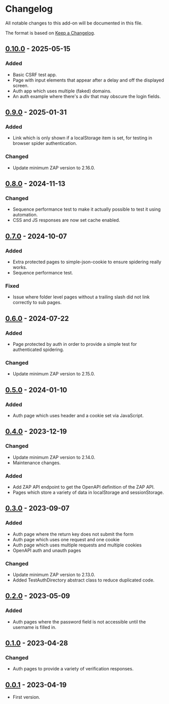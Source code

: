 # Changelog
All notable changes to this add-on will be documented in this file.

The format is based on [Keep a Changelog](https://keepachangelog.com/en/1.0.0/).

## [0.10.0] - 2025-05-15
### Added
- Basic CSRF test app.
- Page with input elements that appear after a delay and off the displayed screen.
- Auth app which uses multiple (faked) domains.
- An auth example where there's a div that may obscure the login fields.

## [0.9.0] - 2025-01-31
### Added
- Link which is only shown if a localStorage item is set, for testing in browser spider authentication.

### Changed
- Update minimum ZAP version to 2.16.0.

## [0.8.0] - 2024-11-13
### Changed
- Sequence performance test to make it actually possible to test it using automation.
- CSS and JS responses are now set cache enabled.

## [0.7.0] - 2024-10-07
### Added
- Extra protected pages to simple-json-cookie to ensure spidering really works.
- Sequence performance test.

### Fixed
- Issue where folder level pages without a trailing slash did not link correctly to sub pages.


## [0.6.0] - 2024-07-22
### Added
- Page protected by auth in order to provide a simple test for authenticated spidering.

### Changed
- Update minimum ZAP version to 2.15.0.

## [0.5.0] - 2024-01-10
### Added
- Auth page which uses header and a cookie set via JavaScript.

## [0.4.0] - 2023-12-19
### Changed
- Update minimum ZAP version to 2.14.0.
- Maintenance changes.

### Added
- Add ZAP API endpoint to get the OpenAPI definition of the ZAP API.
- Pages which store a variety of data in localStorage and sessionStorage.

## [0.3.0] - 2023-09-07

### Added
- Auth page where the return key does not submit the form
- Auth page which uses one request and one cookie
- Auth page which uses multiple requests and multiple cookies
- OpenAPI auth and unauth pages

### Changed
- Update minimum ZAP version to 2.13.0.
- Added TestAuthDirectory abstract class to reduce duplicated code.

## [0.2.0] - 2023-05-09

### Added
- Auth pages where the password field is not accessible until the username is filled in.

## [0.1.0] - 2023-04-28

### Changed
- Auth pages to provide a variety of verification responses.

## [0.0.1] - 2023-04-19

- First version.

[0.10.0]: https://github.com/zaproxy/zap-extensions/releases/dev-v0.10.0
[0.9.0]: https://github.com/zaproxy/zap-extensions/releases/dev-v0.9.0
[0.8.0]: https://github.com/zaproxy/zap-extensions/releases/dev-v0.8.0
[0.7.0]: https://github.com/zaproxy/zap-extensions/releases/dev-v0.7.0
[0.6.0]: https://github.com/zaproxy/zap-extensions/releases/dev-v0.6.0
[0.5.0]: https://github.com/zaproxy/zap-extensions/releases/dev-v0.5.0
[0.4.0]: https://github.com/zaproxy/zap-extensions/releases/dev-v0.4.0
[0.3.0]: https://github.com/zaproxy/zap-extensions/releases/dev-v0.3.0
[0.2.0]: https://github.com/zaproxy/zap-extensions/releases/dev-v0.2.0
[0.1.0]: https://github.com/zaproxy/zap-extensions/releases/dev-v0.1.0
[0.0.1]: https://github.com/zaproxy/zap-extensions/releases/dev-v0.0.1
